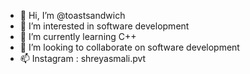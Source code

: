- 👋 Hi, I’m @toastsandwich
- 👀 I’m interested in software development
- 🌱 I’m currently learning C++
- 💞️ I’m looking to collaborate on software development
- 📫 Instagram : shreyasmali.pvt

<!---
toastsandwich/toastsandwich is a ✨ special ✨ repository because its `README.md` (this file) appears on your GitHub profile.
You can click the Preview link to take a look at your changes.
--->
